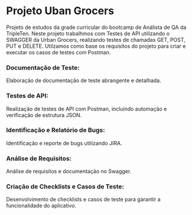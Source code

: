 # Projeto Uban Grocers 
Projeto de estudos da grade curricular do bootcamp de Análista de QA da TripleTen. Neste projeto trabalhmos com Testes de API utilizando o SWAGGER da Urban Grocers, realizando testes de chamadas GET, POST, PUT e DELETE. Utilzamos como base os requisitos do projeto para criar e executar os casos de testes com Postman.

### Documentação de Teste:

Elaboração de documentação de teste abrangente e detalhada.

### Testes de API:
Realização de testes de API com Postman, incluindo automação e verificação de estrutura JSON.

### Identificação e Relatório de Bugs:
Identificação e reporte de bugs utilizando JIRA.

### Análise de Requisitos:
Análise de requisitos e documentação no Swagger.

### Criação de Checklists e Casos de Teste:
Desenvolvimento de checklists e casos de teste para garantir a funcionalidade do aplicativo.